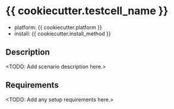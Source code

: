 # {{ cookiecutter.testcell_name }}

  * platform: {{ cookiecutter.platform }}
  * install: {{ cookiecutter.install_method }}

## Description

<TODO: Add scenario description here.>

## Requirements

<TODO: Add any setup requirements here.>
